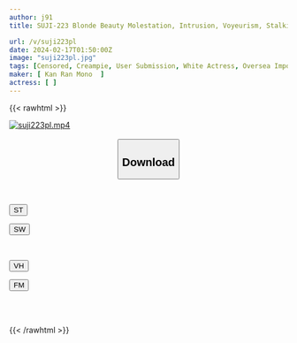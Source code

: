 ```yaml
---
author: j91
title: SUJI-223 Blonde Beauty Molestation, Intrusion, Voyeurism, Stalking, Taking Someone In, Having Sex At Night

url: /v/suji223pl
date: 2024-02-17T01:50:00Z
image: "suji223pl.jpg"
tags: [Censored, Creampie, User Submission, White Actress, Oversea Import, Evil	]
maker: [ Kan Ran Mono  ]
actress: [ ]
---
```



{{< rawhtml >}}

<div class="video" data-videoid="LLMzk3OVKPHRB08">
    <a href="javascript:;">
        <img src="/v/suji223pl/suji223pl.jpg" width="WIDTH" height="HEIGHT" alt="suji223pl.mp4" loading="lazy">
    </a>
</div>

<script type="text/javascript" src="https://j91.asia/asset/on-demand-st.js"></script>

<br>
  <link rel="stylesheet" href="https://j91.asia/asset/bs5.css">
  
  <center>
  <button class="btn btn-primary" type="button" data-bs-toggle="collapse" data-bs-target=".multi-collapse" aria-expanded="false" aria-controls="multiCollapseExample1 multiCollapseExample2"><h2>Download</h2></button></center>
</p>
<div class="row">
  <div class="col">
    <div class="collapse multi-collapse" id="multiCollapseExample1">
      <div class="card card-body">
	      	      <br>
<div class="buttons">  
<p><a href="https://streamtape.to/v/LLMzk3OVKPHRB08" target="_blank"><button class="btn-hover color-3"><i class="fa fa-download"></i> ST</button></a></p>
<p><a href="https://cdnwish.com/j4v42dmak7zy" target="_blank"><button class="btn-hover color-2"><i class="fa fa-download"></i> SW</button></a></p></div>
    </div>
  </div>
</div>
  <div class="col">
    <div class="collapse multi-collapse" id="multiCollapseExample2">
      <div class="card card-body">
	      <br>
<div class="buttons">
<p><a href="javascript:;"><button class="btn-hover color-9"><i class="fa fa-download"></i> VH</button></a></p>
<p><a href="javascript:;"><button class="btn-hover color-8"><i class="fa fa-download"></i> FM</button></a></p></div>
<br><br>
      </div>
    </div>
  </div>
</div>

{{< /rawhtml >}}